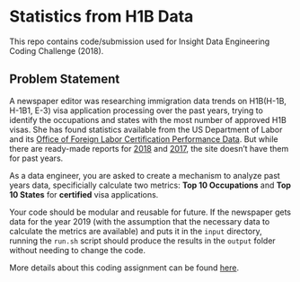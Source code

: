 # Statistics from H1B Data
This repo contains code/submission used for Insight Data Engineering Coding Challenge (2018).


## Problem Statement

A newspaper editor was researching immigration data trends on H1B(H-1B, H-1B1, E-3) visa application processing over the past years, trying to identify the occupations and states with the most number of approved H1B visas. She has found statistics available from the US Department of Labor and its [Office of Foreign Labor Certification Performance Data](https://www.foreignlaborcert.doleta.gov/performancedata.cfm#dis). But while there are ready-made reports for [2018](https://www.foreignlaborcert.doleta.gov/pdf/PerformanceData/2018/H-1B_Selected_Statistics_FY2018_Q4.pdf) and [2017](https://www.foreignlaborcert.doleta.gov/pdf/PerformanceData/2017/H-1B_Selected_Statistics_FY2017.pdf), the site doesn’t have them for past years. 

As a data engineer, you are asked to create a mechanism to analyze past years data, specificially calculate two metrics: **Top 10 Occupations** and **Top 10 States** for **certified** visa applications.

Your code should be modular and reusable for future. If the newspaper gets data for the year 2019 (with the assumption that the necessary data to calculate the metrics are available) and puts it in the `input` directory, running the `run.sh` script should produce the results in the `output` folder without needing to change the code.

More details about this coding assignment can be found [here](https://github.com/InsightDataScience/h1b_statistics).

